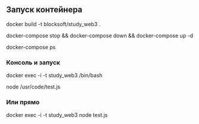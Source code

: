 ## Запуск контейнера

docker build -t blocksoft/study_web3 .

docker-compose stop && docker-compose down && docker-compose up -d  

docker-compose ps


### Консоль и запуск

docker exec -i -t study_web3 /bin/bash

node /usr/code/test.js

### Или прямо

docker exec -i -t study_web3 node test.js